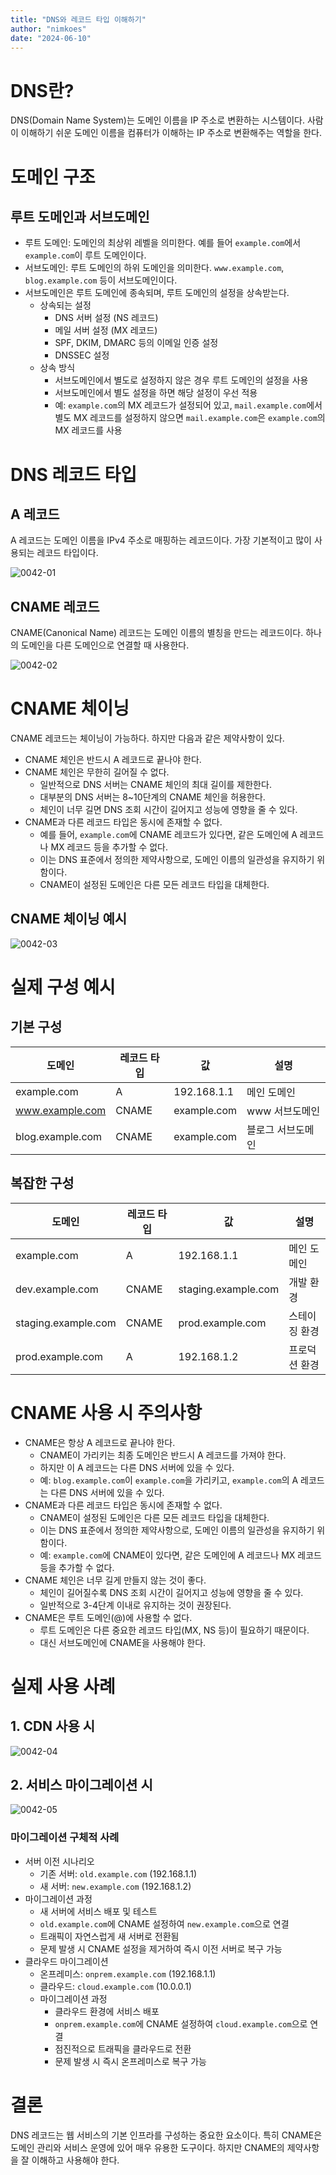 ```yaml
---
title: "DNS와 레코드 타입 이해하기"
author: "nimkoes"
date: "2024-06-10"
---
```


# DNS란?

DNS(Domain Name System)는 도메인 이름을 IP 주소로 변환하는 시스템이다. 사람이 이해하기 쉬운 도메인 이름을 컴퓨터가 이해하는 IP 주소로 변환해주는 역할을 한다.

# 도메인 구조

## 루트 도메인과 서브도메인

- 루트 도메인: 도메인의 최상위 레벨을 의미한다. 예를 들어 `example.com`에서 `example.com`이 루트 도메인이다.
- 서브도메인: 루트 도메인의 하위 도메인을 의미한다. `www.example.com`, `blog.example.com` 등이 서브도메인이다.
- 서브도메인은 루트 도메인에 종속되며, 루트 도메인의 설정을 상속받는다.
  - 상속되는 설정
    - DNS 서버 설정 (NS 레코드)
    - 메일 서버 설정 (MX 레코드)
    - SPF, DKIM, DMARC 등의 이메일 인증 설정
    - DNSSEC 설정
  - 상속 방식
    - 서브도메인에서 별도로 설정하지 않은 경우 루트 도메인의 설정을 사용
    - 서브도메인에서 별도 설정을 하면 해당 설정이 우선 적용
    - 예: `example.com`의 MX 레코드가 설정되어 있고, `mail.example.com`에서 별도 MX 레코드를 설정하지 않으면 `mail.example.com`은 `example.com`의 MX 레코드를 사용

# DNS 레코드 타입

## A 레코드

A 레코드는 도메인 이름을 IPv4 주소로 매핑하는 레코드이다. 가장 기본적이고 많이 사용되는 레코드 타입이다.

![0042-01](/tech-blog/resources/images/dns/0042-01.png)

## CNAME 레코드

CNAME(Canonical Name) 레코드는 도메인 이름의 별칭을 만드는 레코드이다. 하나의 도메인을 다른 도메인으로 연결할 때 사용한다.

![0042-02](/tech-blog/resources/images/dns/0042-02.png)

# CNAME 체이닝

CNAME 레코드는 체이닝이 가능하다. 하지만 다음과 같은 제약사항이 있다.

- CNAME 체인은 반드시 A 레코드로 끝나야 한다.
- CNAME 체인은 무한히 길어질 수 없다.
  - 일반적으로 DNS 서버는 CNAME 체인의 최대 길이를 제한한다.
  - 대부분의 DNS 서버는 8~10단계의 CNAME 체인을 허용한다.
  - 체인이 너무 길면 DNS 조회 시간이 길어지고 성능에 영향을 줄 수 있다.
- CNAME과 다른 레코드 타입은 동시에 존재할 수 없다.
  - 예를 들어, `example.com`에 CNAME 레코드가 있다면, 같은 도메인에 A 레코드나 MX 레코드 등을 추가할 수 없다.
  - 이는 DNS 표준에서 정의한 제약사항으로, 도메인 이름의 일관성을 유지하기 위함이다.
  - CNAME이 설정된 도메인은 다른 모든 레코드 타입을 대체한다.

## CNAME 체이닝 예시

![0042-03](/tech-blog/resources/images/dns/0042-03.png)

# 실제 구성 예시

## 기본 구성

| 도메인              | 레코드 타입 | 값           | 설명        |
|------------------|--------|-------------|-----------|
| example.com      | A      | 192.168.1.1 | 메인 도메인    |
| www.example.com  | CNAME  | example.com | www 서브도메인 |
| blog.example.com | CNAME  | example.com | 블로그 서브도메인 |

## 복잡한 구성

| 도메인                 | 레코드 타입 | 값                   | 설명      |
|---------------------|--------|---------------------|---------|
| example.com         | A      | 192.168.1.1         | 메인 도메인  |
| dev.example.com     | CNAME  | staging.example.com | 개발 환경   |
| staging.example.com | CNAME  | prod.example.com    | 스테이징 환경 |
| prod.example.com    | A      | 192.168.1.2         | 프로덕션 환경 |

# CNAME 사용 시 주의사항

- CNAME은 항상 A 레코드로 끝나야 한다.
  - CNAME이 가리키는 최종 도메인은 반드시 A 레코드를 가져야 한다.
  - 하지만 이 A 레코드는 다른 DNS 서버에 있을 수 있다.
  - 예: `blog.example.com`이 `example.com`을 가리키고, `example.com`의 A 레코드는 다른 DNS 서버에 있을 수 있다.
- CNAME과 다른 레코드 타입은 동시에 존재할 수 없다.
  - CNAME이 설정된 도메인은 다른 모든 레코드 타입을 대체한다.
  - 이는 DNS 표준에서 정의한 제약사항으로, 도메인 이름의 일관성을 유지하기 위함이다.
  - 예: `example.com`에 CNAME이 있다면, 같은 도메인에 A 레코드나 MX 레코드 등을 추가할 수 없다.
- CNAME 체인은 너무 길게 만들지 않는 것이 좋다.
  - 체인이 길어질수록 DNS 조회 시간이 길어지고 성능에 영향을 줄 수 있다.
  - 일반적으로 3-4단계 이내로 유지하는 것이 권장된다.
- CNAME은 루트 도메인(@)에 사용할 수 없다.
  - 루트 도메인은 다른 중요한 레코드 타입(MX, NS 등)이 필요하기 때문이다.
  - 대신 서브도메인에 CNAME을 사용해야 한다.

# 실제 사용 사례

## 1. CDN 사용 시

![0042-04](/tech-blog/resources/images/dns/0042-04.png)

## 2. 서비스 마이그레이션 시

![0042-05](/tech-blog/resources/images/dns/0042-05.png)

### 마이그레이션 구체적 사례

- 서버 이전 시나리오
  - 기존 서버: `old.example.com` (192.168.1.1)
  - 새 서버: `new.example.com` (192.168.1.2)
- 마이그레이션 과정
  - 새 서버에 서비스 배포 및 테스트
  - `old.example.com`에 CNAME 설정하여 `new.example.com`으로 연결
  - 트래픽이 자연스럽게 새 서버로 전환됨
  - 문제 발생 시 CNAME 설정을 제거하여 즉시 이전 서버로 복구 가능
- 클라우드 마이그레이션
  - 온프레미스: `onprem.example.com` (192.168.1.1)
  - 클라우드: `cloud.example.com` (10.0.0.1)
  - 마이그레이션 과정
    - 클라우드 환경에 서비스 배포
    - `onprem.example.com`에 CNAME 설정하여 `cloud.example.com`으로 연결
    - 점진적으로 트래픽을 클라우드로 전환
    - 문제 발생 시 즉시 온프레미스로 복구 가능

# 결론

DNS 레코드는 웹 서비스의 기본 인프라를 구성하는 중요한 요소이다.
특히 CNAME은 도메인 관리와 서비스 운영에 있어 매우 유용한 도구이다.
하지만 CNAME의 제약사항을 잘 이해하고 사용해야 한다.
